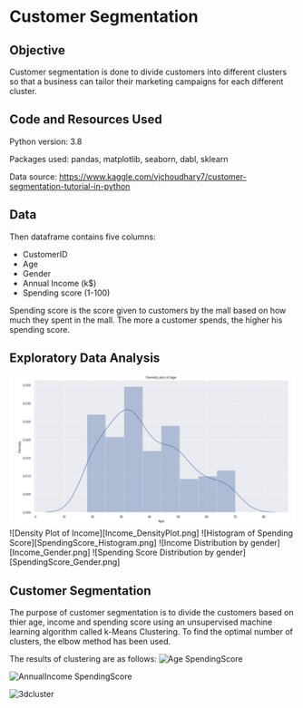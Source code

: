 # Customer Segmentation
## Objective
Customer segmentation is done to divide customers into different clusters so that a business can tailor their marketing campaigns for each different cluster. 
## Code and Resources Used

Python version: 3.8

Packages used: pandas, matplotlib, seaborn, dabl, sklearn

Data source: https://www.kaggle.com/vjchoudhary7/customer-segmentation-tutorial-in-python

## Data

Then dataframe contains five columns:
- CustomerID
- Age
- Gender
- Annual Income (k$)
- Spending score (1-100)

Spending score is the score given to customers by the mall based on how much they spent in the mall. The more a customer spends, the higher his spending score.


## Exploratory Data Analysis
![Density Plot of Age](Age_DensityPlot.png)
![Density Plot of Income][Income_DensityPlot.png]
![Histogram of Spending Score][SpendingScore_Histogram.png]
![Income Distribution by gender][Income_Gender.png]
![Spending Score Distribution by gender][SpendingScore_Gender.png]

## Customer Segmentation
The purpose of customer segmentation is to divide the customers based on thier age, income and spending score using an unsupervised machine learning algorithm called k-Means Clustering. To find the optimal number of clusters, the elbow method has been used. 

The results of clustering are as follows:
![Age SpendingScore](https://user-images.githubusercontent.com/41455772/159687782-81c67c76-0077-4eb9-a38b-eb5915b8c14c.png)

![AnnualIncome SpendingScore](https://user-images.githubusercontent.com/41455772/159687808-8221ff15-8a4b-4e5e-85f1-fd0d0edd1c34.png)

![3dcluster](https://user-images.githubusercontent.com/41455772/159687835-907042b6-f670-4e37-b6ce-e7ae8b8f1c81.png)

